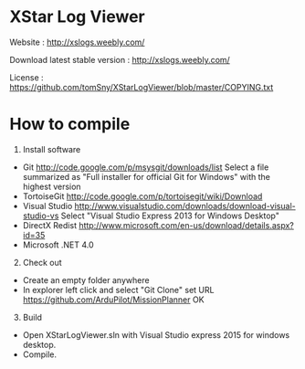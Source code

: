 XStar Log Viewer
==============

Website : http://xslogs.weebly.com/
  
Download latest stable version : http://xslogs.weebly.com/
  
License : https://github.com/tomSny/XStarLogViewer/blob/master/COPYING.txt


How to compile
==============

1. Install software

- Git
  http://code.google.com/p/msysgit/downloads/list
  Select a file summarized as "Full installer for official Git for Windows"
   with the highest version
- TortoiseGit
  http://code.google.com/p/tortoisegit/wiki/Download
- Visual Studio
  http://www.visualstudio.com/downloads/download-visual-studio-vs
  Select "Visual Studio Express 2013 for Windows Desktop"
- DirectX Redist
  http://www.microsoft.com/en-us/download/details.aspx?id=35
- Microsoft .NET 4.0

2. Check out

- Create an empty folder anywhere
- In explorer left click and select "Git Clone"
  set URL https://github.com/ArduPilot/MissionPlanner
  OK

3. Build

- Open XStarLogViewer.sln with Visual Studio express 2015 for windows desktop.
- Compile.




